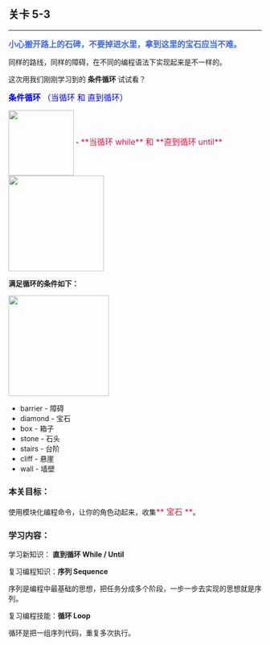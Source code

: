 ## 关卡 5-3

------
<font color=#4169E1 size=3>**小心搬开路上的石碑，不要掉进水里，拿到这里的宝石应当不难。**</font>

同样的路线，同样的障碍，在不同的编程语法下实现起来是不一样的。

这次用我们刚刚学习到的 **条件循环** 试试看？

<font color=#0000FF size=3>**条件循环** （当循环 和 直到循环）</font>

<img src="./scene/image/while_until.png" width = "130" alt="" align=center />
 - <font color=#DC143C size=3>**当循环 while** 和 **直到循环 until**</font>

<img src="./scene/image/while_until_list.png" width = "190" alt="" align=center />
 
**满足循环的条件如下：**

<img src="./scene/image/while_until_condition_list.png" width = "200" alt="" align=center />

 - barrier - 障碍
 - diamond - 宝石
 - box     - 箱子
 - stone   - 石头
 - stairs  - 台阶
 - cliff   - 悬崖
 - wall    - 墙壁

### 本关目标：
使用模块化编程命令，让你的角色动起来，收集<font color=#DC143C size=3>** 宝石 **</font>。

### 学习内容：
学习新知识： **直到循环 While / Until**

复习编程知识：**序列 Sequence**

序列是编程中最基础的思想，把任务分成多个阶段，一步一步去实现的思想就是序列。

复习编程技能：**循环 Loop**

循环是把一组序列代码，重复多次执行。
